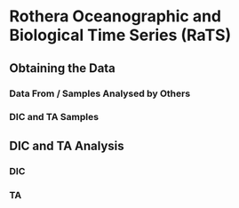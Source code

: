 # Rothera Oceanographic and Biological Time Series (RaTS)

## Obtaining the Data

### Data From / Samples Analysed by Others


### DIC and TA Samples


## DIC and TA Analysis 

### DIC 


### TA 
